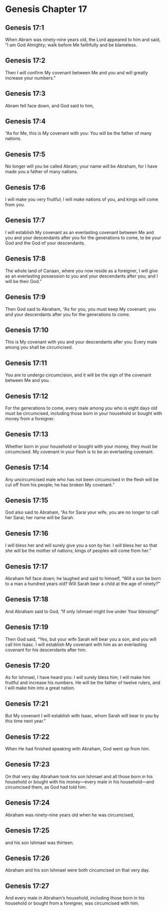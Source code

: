 # Genesis Chapter 17

## Genesis 17:1
When Abram was ninety-nine years old, the Lord appeared to him and said, “I am God Almighty; walk before Me faithfully and be blameless.

## Genesis 17:2
Then I will confirm My covenant between Me and you and will greatly increase your numbers.”

## Genesis 17:3
Abram fell face down, and God said to him,

## Genesis 17:4
“As for Me, this is My covenant with you: You will be the father of many nations.

## Genesis 17:5
No longer will you be called Abram; your name will be Abraham, for I have made you a father of many nations.

## Genesis 17:6
I will make you very fruitful; I will make nations of you, and kings will come from you.

## Genesis 17:7
I will establish My covenant as an everlasting covenant between Me and you and your descendants after you for the generations to come, to be your God and the God of your descendants.

## Genesis 17:8
The whole land of Canaan, where you now reside as a foreigner, I will give as an everlasting possession to you and your descendants after you; and I will be their God.”

## Genesis 17:9
Then God said to Abraham, “As for you, you must keep My covenant, you and your descendants after you for the generations to come.

## Genesis 17:10
This is My covenant with you and your descendants after you: Every male among you shall be circumcised.

## Genesis 17:11
You are to undergo circumcision, and it will be the sign of the covenant between Me and you.

## Genesis 17:12
For the generations to come, every male among you who is eight days old must be circumcised, including those born in your household or bought with money from a foreigner.

## Genesis 17:13
Whether born in your household or bought with your money, they must be circumcised. My covenant in your flesh is to be an everlasting covenant.

## Genesis 17:14
Any uncircumcised male who has not been circumcised in the flesh will be cut off from his people; he has broken My covenant.”

## Genesis 17:15
God also said to Abraham, “As for Sarai your wife, you are no longer to call her Sarai; her name will be Sarah.

## Genesis 17:16
I will bless her and will surely give you a son by her. I will bless her so that she will be the mother of nations; kings of peoples will come from her.”

## Genesis 17:17
Abraham fell face down; he laughed and said to himself, “Will a son be born to a man a hundred years old? Will Sarah bear a child at the age of ninety?”

## Genesis 17:18
And Abraham said to God, “If only Ishmael might live under Your blessing!”

## Genesis 17:19
Then God said, “Yes, but your wife Sarah will bear you a son, and you will call him Isaac. I will establish My covenant with him as an everlasting covenant for his descendants after him.

## Genesis 17:20
As for Ishmael, I have heard you: I will surely bless him; I will make him fruitful and increase his numbers. He will be the father of twelve rulers, and I will make him into a great nation.

## Genesis 17:21
But My covenant I will establish with Isaac, whom Sarah will bear to you by this time next year.”

## Genesis 17:22
When He had finished speaking with Abraham, God went up from him.

## Genesis 17:23
On that very day Abraham took his son Ishmael and all those born in his household or bought with his money—every male in his household—and circumcised them, as God had told him.

## Genesis 17:24
Abraham was ninety-nine years old when he was circumcised,

## Genesis 17:25
and his son Ishmael was thirteen.

## Genesis 17:26
Abraham and his son Ishmael were both circumcised on that very day.

## Genesis 17:27
And every male in Abraham’s household, including those born in his household or bought from a foreigner, was circumcised with him.

